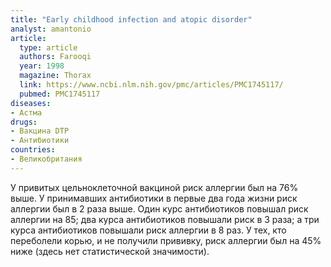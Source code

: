 ```yaml
---
title: "Early childhood infection and atopic disorder"
analyst: amantonio
article:
  type: article
  authors: Farooqi
  year: 1998
  magazine: Thorax
  link: https://www.ncbi.nlm.nih.gov/pmc/articles/PMC1745117/
  pubmed: PMC1745117
diseases:
- Астма
drugs:
- Вакцина DTP
- Антибиотики
countries:
- Великобритания
---
```


У привитых цельноклеточной вакциной риск аллергии был на 76% выше. У принимавших антибиотики в первые два года жизни риск аллергии был в 2 раза выше.
Один курс антибиотиков повышал риск аллергии на 85; два курса антибиотиков повышали риск в 3 раза; а три курса антибиотиков повышали риск аллергии в 8 раз.
У тех, кто переболели корью, и не получили прививку, риск аллергии был на 45% ниже (здесь нет статистической значимости).
